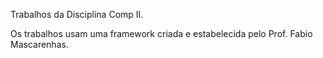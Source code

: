 Trabalhos da Disciplina Comp II.

Os trabalhos usam uma framework criada e estabelecida pelo Prof. Fabio Mascarenhas.
